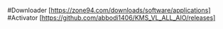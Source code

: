 #Downloader [https://zone94.com/downloads/software/applications]
#Activator [https://github.com/abbodi1406/KMS_VL_ALL_AIO/releases]
